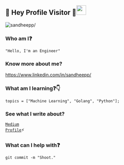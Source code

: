 ## :rainbow: Hey Profile Visitor :eyes:<img src="https://raw.githubusercontent.com/iampavangandhi/iampavangandhi/master/gifs/Hi.gif" width="30px">
<p align="left"> <img src=https://komarev.com/ghpvc/?username=sandheepp alt=sandheepp/></p>

### Who am I:question: 
<code>"Hello, I'm an Engineer"</code>

### Know more about me?
https://www.linkedin.com/in/sandheepp/

### What am I learning:question::point_down:	
<code>topics = ["Machine Learning", "Golang", "Python"];</code>

### See what I write about?
<code>[Medium Profile](https://medium.com/@sandheepsanju)</code>:zap:  

### What can I help with:question:
<code>git commit -m "Shoot."</code>
